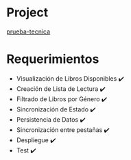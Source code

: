 # Project

[prueba-tecnica](https://pruebas-tecnicas-21ec.vercel.app/)

# Requerimientos

- Visualización de Libros Disponibles ✔️
- Creación de Lista de Lectura ✔️
- Filtrado de Libros por Género ✔️
- Sincronización de Estado ✔️
- Persistencia de Datos ✔️
- Sincronización entre pestañas ✔️
- Despliegue ✔️
- Test ✔️